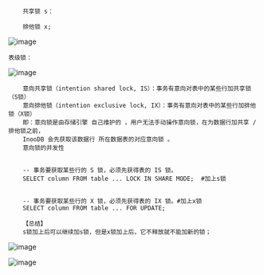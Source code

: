         共享锁 s：

        排他锁 x;

![image](https://user-images.githubusercontent.com/38878365/197950484-d5ea5ba7-b6e3-4f26-8568-4a9933a12e27.png)




    表级锁：

![image](https://user-images.githubusercontent.com/38878365/197952832-1c7e21ff-8cfe-4005-99e4-45bed9855cb4.png)


        意向共享锁（intention shared lock, IS）：事务有意向对表中的某些行加共享锁（S锁）
        意向排他锁（intention exclusive lock, IX）：事务有意向对表中的某些行加排他锁（X锁）
        即：意向锁是由存储引擎 自己维护的 ，用户无法手动操作意向锁，在为数据行加共享 / 排他锁之前，
        InooDB 会先获取该数据行 所在数据表的对应意向锁 。
        意向锁的并发性
        
        
        -- 事务要获取某些行的 S 锁，必须先获得表的 IS 锁。
        SELECT column FROM table ... LOCK IN SHARE MODE;  #加上s锁
        
        
        -- 事务要获取某些行的 X 锁，必须先获得表的 IX 锁。#加上x锁
        SELECT column FROM table ... FOR UPDATE;
        
        【总结】
        s锁加上后可以继续加s锁，但是x锁加上后，它不释放就不能加新的锁；
    
![image](https://user-images.githubusercontent.com/38878365/197953587-6ea254d0-1c29-4eb4-9778-12ae7318ba00.png)
    
![image](https://user-images.githubusercontent.com/38878365/197954886-691b2994-a18e-4470-827d-81153010b118.png)
    
    
    
